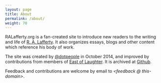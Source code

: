 ```yaml
---
layout: page
title: About
permalink: /about/
weight: 70
---
```


RALafferty.org is a fan-created site to introduce new readers to the writing and life of [R. A. Lafferty](https://en.wikipedia.org/wiki/R._A._Lafferty). It also organizes essays, blogs and other content which reference his body of work. 


The site was created by [@dotpeople](http://twitter.com/dotpeople) in October 2014, and improved by contributions from members of [East of Laughter](https://www.facebook.com/groups/586744968045210/).  It is archived at [Github](http://github.com/ralafferty).  

Feedback and contributions are welcome by email to *&lt;feedback @ this-domain&gt;*. 

